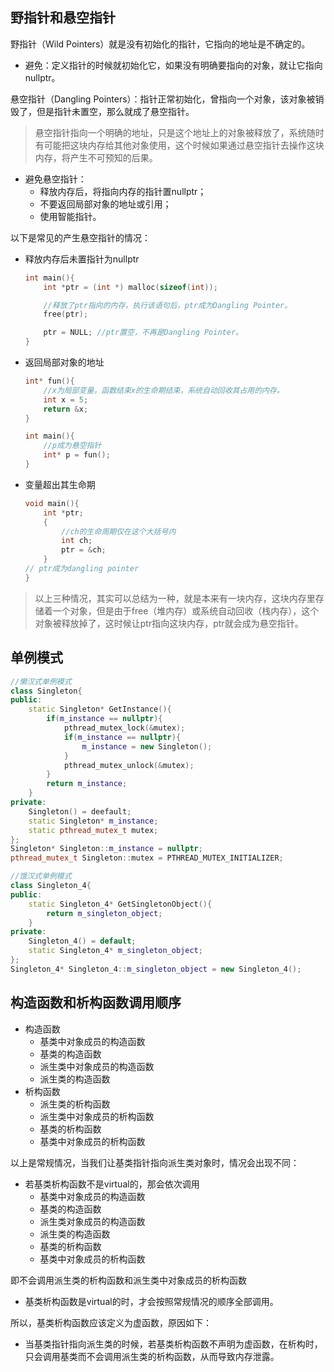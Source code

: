 ## 野指针和悬空指针

野指针（Wild Pointers）就是没有初始化的指针，它指向的地址是不确定的。
- 避免：定义指针的时候就初始化它，如果没有明确要指向的对象，就让它指向nullptr。

悬空指针（Dangling Pointers）：指针正常初始化，曾指向一个对象，该对象被销毁了，但是指针未置空，那么就成了悬空指针。
> 悬空指针指向一个明确的地址，只是这个地址上的对象被释放了，系统随时有可能把这块内存给其他对象使用，这个时候如果通过悬空指针去操作这块内存，将产生不可预知的后果。
- 避免悬空指针：
    - 释放内存后，将指向内存的指针置nullptr；
    - 不要返回局部对象的地址或引用；
    - 使用智能指针。

以下是常见的产生悬空指针的情况：
- 释放内存后未置指针为nullptr
    ```c
    int main(){
        int *ptr = (int *) malloc(sizeof(int));

        //释放了ptr指向的内存，执行该语句后，ptr成为Dangling Pointer。
        free(ptr);

        ptr = NULL; //ptr置空，不再是Dangling Pointer。
    }
    ```
- 返回局部对象的地址

    ```c
    int* fun(){
        //x为局部变量，函数结束x的生命期结束，系统自动回收其占用的内存。
        int x = 5; 
        return &x;
    }

    int main(){
        //p成为悬空指针
        int* p = fun();
    }
    ```
- 变量超出其生命期
    ```c
    void main(){
        int *ptr;
        {
            //ch的生命周期仅在这个大括号内
            int ch;
            ptr = &ch;
        }    
    // ptr成为dangling pointer
    }
    ```
> 以上三种情况，其实可以总结为一种，就是本来有一块内存，这块内存里存储着一个对象，但是由于free（堆内存）或系统自动回收（栈内存），这个对象被释放掉了，这时候让ptr指向这块内存，ptr就会成为悬空指针。

## 单例模式

```cpp
//懒汉式单例模式
class Singleton{
public:
    static Singleton* GetInstance(){
        if(m_instance == nullptr){
            pthread_mutex_lock(&mutex);
            if(m_instance == nullptr){
                m_instance = new Singleton();
            }
            pthread_mutex_unlock(&mutex);
        }
        return m_instance;
    }
private:
    Singleton() = deefault;
    static Singleton* m_instance;
    static pthread_mutex_t mutex; 
};
Singleton* Singleton::m_instance = nullptr;
pthread_mutex_t Singleton::mutex = PTHREAD_MUTEX_INITIALIZER;
```

```cpp
//饿汉式单例模式
class Singleton_4{
public:
    static Singleton_4* GetSingletonObject(){
        return m_singleton_object;
    }
private:
    Singleton_4() = default;
    static Singleton_4* m_singleton_object;
};
Singleton_4* Singleton_4::m_singleton_object = new Singleton_4();
```

## 构造函数和析构函数调用顺序
- 构造函数
    - 基类中对象成员的构造函数
    - 基类的构造函数
    - 派生类中对象成员的构造函数
    - 派生类的构造函数
- 析构函数
    - 派生类的析构函数
    - 派生类中对象成员的析构函数
    - 基类的析构函数
    - 基类中对象成员的析构函数

以上是常规情况，当我们让基类指针指向派生类对象时，情况会出现不同：
- 若基类析构函数不是virtual的，那会依次调用 
    - 基类中对象成员的构造函数
    - 基类的构造函数
    - 派生类对象成员的构造函数
    - 派生类的构造函数
    - 基类的析构函数
    - 基类中对象成员的析构函数

即不会调用派生类的析构函数和派生类中对象成员的析构函数

- 基类析构函数是virtual的时，才会按照常规情况的顺序全部调用。

所以，基类析构函数应该定义为虚函数，原因如下：
- 当基类指针指向派生类的时候，若基类析构函数不声明为虚函数，在析构时，只会调用基类而不会调用派生类的析构函数，从而导致内存泄露。